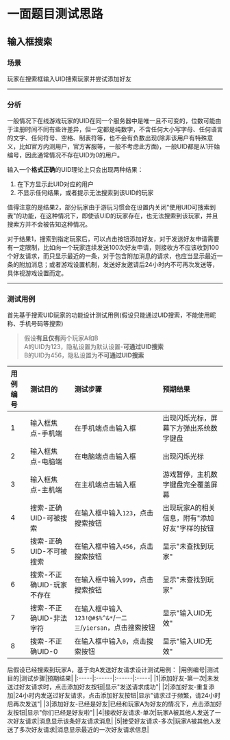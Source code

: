 # 一面题目测试思路
## 输入框搜索
### 场景
玩家在搜索框输入UID搜索玩家并尝试添加好友

---
### 分析
一般情况下在线游戏玩家的UID在同一个服务器中是唯一且不可变的，位数可能由于注册时间不同有些许差异，但一定都是纯数字，不含任何大小写字母、任何语言的文字、任何符号、空格、制表符等，也不会有负数出现(除非该用户有特殊意义，比如官方内测用户，官方客服等，一般不考虑此方面)，一般UID都是从1开始编号，因此通常情况不存在UID为0的用户。

输入一个**格式正确**的UID理论上只会出现两种结果：

1. 在下方显示此UID对应的用户
2. 不显示任何结果，或者提示无法搜索到该UID的玩家

值得注意的是结果2，部分玩家由于游玩习惯会在设置内关闭"使用UID可搜索到我"的功能，在这种情况下，即使该UID的玩家存在，也无法搜索到该玩家，并且搜索方并不会被告知这种情况。  

对于结果1，搜索到指定玩家后，可以点击按钮添加好友，对于发送好友申请需要有一定限制，比如向一个玩家连续发送100次好友申请，则接收方不应该收到100个好友请求，而只显示最近的一条，对于包含附加消息的请求，也应当显示最近一条的附加消息；或者游戏设置机制，发送好友邀请后24小时内不可再次发送等，具体视游戏设置而定。

---
### 测试用例
首先基于搜索UID玩家的功能设计测试用例(假设只能通过UID搜索，不能使用昵称、手机号码等搜索)  
>假设**有且仅有**两个玩家A和B  
>A的UID为123，隐私设置为默认设置-**可通过UID搜索**  
>B的UID为456，隐私设置为**不可通过UID搜索**  

|用例编号|测试目的|测试步骤|预期结果|
|:-----|:------|:------|:------|
|1|输入框焦点-手机端|在手机端点击输入框|出现闪烁光标，屏幕下方弹出系统数字键盘|
|2|输入框焦点-电脑端|在电脑端点击输入框|出现闪烁光标|
|3|输入框焦点-主机端|在主机端点击输入框|游戏暂停，主机数字键盘完全覆盖屏幕 |
|4|搜索-正确UID-可被搜索|在输入框中输入`123`，点击搜索按钮|出现玩家A的相关信息，附有"添加好友"字样的按钮|
|5|搜索-正确UID-不可被搜索|在输入框中输入`456`，点击搜索按钮|显示"未查找到玩家"|
|6|搜索-不正确UID-玩家不存在|在输入框中输入`999`，点击搜索按钮|显示"未查找到玩家"|
|7|搜索-不正确UID-非法字符|在输入框中输入`123!@#$%^&*`/`一二三`/`yiersan`，点击搜索按钮|显示"输入UID无效"|
|8|搜索-不正确UID-0|在输入框中输入`0`，点击搜索按钮|显示"输入UID无效"|

后假设已经搜索到玩家A，基于向A发送好友请求设计测试用例：
|用例编号|测试目的|测试步骤|预期结果|
|:-----|:------|:------|:-----|
|1|添加好友-第一次|未发送过好友请求时，点击添加好友按钮|显示"发送请求成功"|
|2|添加好友-重复添加|24小时内发送过好友请求，点击添加好友按钮|显示"请求过于频繁，请24小时后再次发送"|
|3|添加好友-已经是好友|已经和玩家A为好友的情况下，点击添加好友按钮|显示"你们已经是好友啦"|
|4|接收好友请求-单次|玩家A被其他人发送了一次好友请求|消息显示该条好友请求消息|
|5|接受好友请求-多次|玩家A被其他人发送了多次好友请求|消息显示最近的一次好友请求信息|